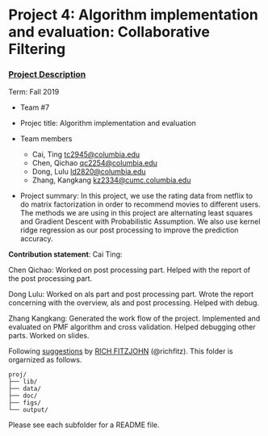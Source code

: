 # Project 4: Algorithm implementation and evaluation: Collaborative Filtering

### [Project Description](doc/project4_desc.md)

Term: Fall 2019

+ Team #7 
+ Projec title: Algorithm implementation and evaluation
+ Team members
	+ Cai, Ting tc2945@columbia.edu
	+ Chen, Qichao qc2254@columbia.edu
	+ Dong, Lulu ld2820@columbia.edu
	+ Zhang, Kangkang kz2334@cumc.columbia.edu
	
+ Project summary: In this project, we use the rating data from netflix to do matrix factorization in order to recommend movies to different users. The methods we are using in this project are alternating least squares and Gradient Descent with Probabilistic Assumption. We also use kernel ridge regression as our post processing to improve the prediction accuracy.

**Contribution statement**: 
Cai Ting: 

Chen Qichao: Worked on post processing part. Helped with the report of the post processing part.

Dong Lulu: Worked on als part and post processing part. Wrote the report concerning with the overview, als and post processing. Helped with debug.

Zhang Kangkang: Generated the work flow of the project. Implemented and evaluated on PMF algorithm and cross validation. Helped debugging other parts. Worked on slides. 


Following [suggestions](http://nicercode.github.io/blog/2013-04-05-projects/) by [RICH FITZJOHN](http://nicercode.github.io/about/#Team) (@richfitz). This folder is orgarnized as follows.

```
proj/
├── lib/
├── data/
├── doc/
├── figs/
└── output/
```

Please see each subfolder for a README file.
